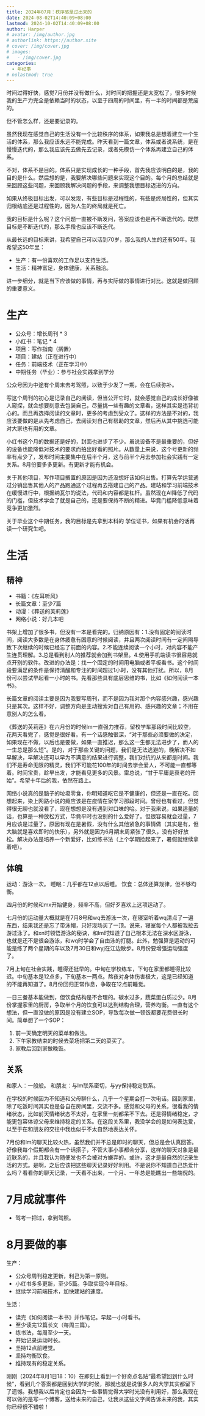```yaml
---
title: 2024年07月：秩序感是过出来的
date: 2024-08-02T14:40:09+08:00
lastmod: 2024-10-02T14:40:09+08:00
author: Harper
# avatar: /img/author.jpg
# authorlink: https://author.site
# cover: /img/cover.jpg
# images:
#   - /img/cover.jpg
categories:
  - 年纪事
# nolastmod: true
---
```



<!--more-->

时间过得好快，感觉7月份并没有做什么，对时间的把握还是太宽松了，很多时候我的生产力完全是依赖当时的状态，以至于四周的时间里，有一半的时间都是荒废的。

但不管怎么样，还是要记录的。

虽然我现在感觉自己的生活没有一个比较秩序的体系，如果我总是想着建立一个生活的体系，那么我应该永远不能完成。昨天看到一篇文章，体系或者说系统，是在慢慢迭代的，那么我应该先去做先去记录，或者先模仿一个体系再建立自己的体系。

不对，体系不是目的。体系只是实现成长的一种手段，首先我应该明白的是，我的目的是什么。然后想的是，我要解决哪些问题来实现这个目的。每个月的总结就是来回顾这些问题，来回顾我解决问题的手段，来调整我想目标迈进的方向。

如果从终极目标出发，可以发现，有些目标是过程性的，有些是终局性的，但其实归根结底还是过程性的，因为人生的终局就是死亡。

我的目标是什么呢？这个问题一直被不断发问，答案应该也是再不断迭代的。既然目标是不断迭代的，那么手段也应该不断迭代。

从最长远的目标来讲，我希望自己可以活到70岁，那么我的人生的还有50年。我希望这50年里：
- 生产：有一份喜欢的工作足以支持生活。
- 生活：精神富足，身体健康，关系融洽。

进一步细分，就是当下应该做的事情，再与实际做的事情进行对比。这就是做回顾的重要意义。

# 生产

- 公众号：增长周刊 * 3
- 小红书：笔记 * 4
- 项目：写作指南（搁置）
- 项目：建站（正在进行中）
- 任务：前端技术（正在学习中）
- 中期任务（毕业）：参与社会实践拿到学分

公众号因为中途有个周末去考驾照，以致于少发了一期，会在后续弥补。

写这个周刊的初心是记录自己的阅读，但当公开它时，就会感觉自己的成长好像被人窥探，就会想要刻意去包装自己，尽量挑一些有趣的文章看，这样其实是违背初心的。而且再选择阅读的文章时，更多的考虑到受众了。这样的方法是不对的，我应该要做的是从先考虑自己，去阅读对自己有帮助的文章，然后再从其中挑选可能对大家也有用的文章。

小红书这个月的数据还是好的，封面也进步了不少。虽说设备不是最重要的，但好的设备也能降低对技术的要求而拍出好看的照片。从数量上来说，这个号更新的频率有点少了，发布时间主要集中在后半个月，这与前半个月去参加社会实践有一定关系。8月份要多多更新。有更新才能有机会。

关于其他项目，写作项目搁置的原因是因为还没想好该如何出售。打算先学运营通过分销出售其他人的产品跑通这个过程再去搭建自己的产品。建站和学习前端技术在缓慢进行中，根据纳瓦尔的说法，代码和内容都是杠杆。虽然现在AI降低了代码的门槛，但技术学会了就是自己的，还是要保持不断的精进。毕竟门槛降低意味着竞争更加激烈。

关于毕业这个中期任务，我的目标是先拿到本科的 学位证书，如果有机会的话再读一个研究生吧。


# 生活

## 精神

- 书籍：《左耳听风》
- 长篇文章：至少7篇
- 动漫：《葬送的芙莉莲》
- 网络小说：好几本吧

书架上增加了很多书，但没有一本是看完的。归纳原因有：1.没有固定的阅读时间，阅读大多数是在身体疲惫有困意的时候阅读，并且两次阅读时间有一定间隔导致下次继续的时候已经忘了前面的内容。2.不能连续阅读一个小时，对内容不能产生连贯理解。3.总是看到别人的推荐就会加到书架里。4.使用手机端读书很容易就点开别的软件。改进的办法是：找一个固定的时间用电脑或者平板看书。这个时间段要满足的条件是保持清醒和专注的时间超过1小时，没有其他打扰。所以，8月份可以尝试早起看一小时的书。先看那些具有底层思维的书，比如《如何阅读一本书》。

长篇文章的阅读主要是因为我要写周刊，而不是因为我对那个内容感兴趣，感兴趣只是其次。这样不好，调整方向是主动搜索对自己有用的、感兴趣的文章；不用在意别人的怎么看。

《葬送的芙莉莲》在六月份的时候lm一直强力推荐，留校学车那段时间比较空，花两天看完了，感觉是很好看。有一个话感触很深，“对于那些必须要做的决定，如果现在不做，以后也是要做，如果一直推迟，那么这一生都无法进步了，而人的一生总是那么短”。是的，对于那些关键的问题，我们是无法逃避的，晚解决不如早解决，早解决还可以早为不满意的结果进行调整，我们对抗的从来都是时间。我们不是寿命无限的精灵，我们不可能花100年的时间去学会爱人，不可能一直都等着。时间宝贵，趁早出发，才能看见更多的风景。雷总说，“甘于平庸是衰老的开始”。希望十年后的我，依然在路上。

网络小说真的是脑子的垃圾零食，你明知道吃它是不健康的，但还是一直在吃。回想起来，染上网路小说的瘾应该是在疫情在家学习那段时间。曾经也有看过，但觉得很无聊也就没看了，现在想想是没有遇到对口味的哈。对于我来说，如果适量的话，也算是一种放松方式，毕竟平时也没别的什么爱好了。但很容易就会过量，7月应该是过量了。原因有现在是暑假，没有什么其他紧急的事情做（其实是有，但大脑就是喜欢即时的快乐），另外就是因为6月期末周紧张了很久，没有好好放松。解决办法是培养一个新爱好，比如练书法（上个学期捡起来了，暑假就继续拿着吧）。 
## 体魄

运动：游泳一次。
睡眠：几乎都在12点以后睡。
饮食：总体还算规律，但不够均衡。

四月份的时候和mx开始健身，频率不高，但好歹喜欢上这项运动了。

七月份的运动量大概就是在7月8号和wq去游泳一次，在寝室听着wq清点了一遍东西，结果我还是忘了带泳帽，只好现场买了一顶。说来，寝室每个人都被我拉去游过泳了。和xn时领悟游泳的秘诀，和lm时知道了自己根本无法在深水区游泳，也就是还不是很会游泳，和wq时学会了自由泳的打腿。此外，勉强算是运动的可能是练了两个星期的车以及7月30日和wyj在江边散步。8月份要增强运动强度了。

7月上旬在社会实践，睡得还挺早的。中旬在学校练车，下旬在家里都睡得比较迟。中旬基本是12点多，下旬基本一两点。熬夜对身体伤害极大，这是已经知道的不能再知道了。8月份回归正常作息，争取在12点前睡觉。

一日三餐基本能做到，但饮食结构是不合理的。碳水过多，蔬菜蛋白质过少。8月份掌握家里的厨房，争取半个月的饮食可以达到结构合理，营养均衡。一直有这个想法，但一直没做的原因是没有建立SOP，导致每次做一顿饭都要花费很长时间。简单想了一个SOP：
1. 前一天确定明天的菜单和做法。
2. 下午家教结束的时候去菜场把第二天的菜买了。
3. 家教后回到家做晚饭。

## 关系

和家人：一般般。
和朋友：与lm联系密切，与yy保持稳定联系。

在学校的时候因为不知道和父母聊什么，几乎一个星期会打一次电话。回到家里，除了吃饭时间其实也是各自在房间里，交流不多。感觉和父母的关系，很看我的情绪状态，比如前天情绪状态不太好，在家里一刻都呆不下去。还是得情绪稳定，才能更包容体谅父母来维持稳定的关系。在这段关系里，我没学会的是如何表达爱，以至于在和朋友的交往中我也似乎不太自然地表达关怀。

7月份和lm的聊天比较火热，虽然我们并不总是即时的聊天，但总是会认真回答。好像我每个假期都会有一个话搭子，不管大事小事都会分享，这样的聊天对象是最近联系的，并且我认为随便发也不会被对方嫌弃的。或许，这才是最自然的记录生活的方式。是啊，之后应该把这些聊天记录好好利用。不是说你不知道自己热爱什么吗？看看你的聊天记录，一天看不出来，一个月、一年总是能瞧出一些端倪的。

# 7月成就事件

- 驾考一把过，拿到驾照。

# 8月要做的事

生产：
- 公众号周刊稳定更新，利己为第一原则。
- 小红书多多更新，至少5篇。争取实现今年目标。
- 继续学习前端技术，加快建站的速度。

生活：
- 读完《如何阅读一本书》并作笔记。早起一小时看书。
- 至少读完12篇长文（每周三篇）。
- 练书法，每周至少一天。
- 开始记录运动时长。
- 坚持12点前睡觉。
- 坚持均衡饮食。
- 维持现有的稳定关系。


刚刚（2024年8月1日18：10）在即刻上看到一个好奇点名贴“最希望回到什么时候”，看到几个答案都是回到大学的时候，那就也就是说很多人的大学其实都留下了遗憾。我想我以后肯定也会因为一些事情觉得大学时光没有利用好，那么我现在可以做的是写一个博客，送给未来的自己，让我从这些文字间告诉未来的我，其实你已经很不错啦！
